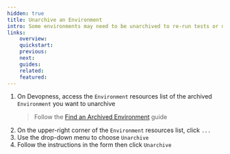 ```yaml
---
hidden: true
title: Unarchive an Environment
intro: Some environments may need to be unarchived to re-run tests or manage a service included in the environment. Unarchive an Environment to view its linked resources.
links:
    overview:
    quickstart:
    previous:
    next:
    guides:
    related:
    featured:
---
```


1. On Devopness, access the `Environment` resources list of the archived `Environment` you want to unarchive
    > Follow the [Find an Archived Environment](/docs/environments/find-archived-environment) guide
1. On the upper-right corner of the `Environment` resources list, click `...`
1. Use the drop-down menu to choose `Unarchive`
1. Follow the instructions in the form then click `Unarchive`
